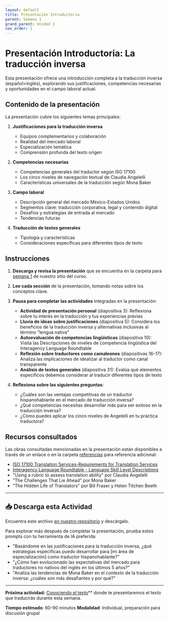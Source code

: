 ```yaml
---
layout: default
title: Presentación Introductoria
parent: Semana 1
grand_parent: Unidad 1
nav_order: 1
---
```


# Presentación Introductoria: La traducción inversa

Esta presentación ofrece una introducción completa a la traducción inversa (español>inglés), explorando sus justificaciones, competencias necesarias y oportunidades en el campo laboral actual.

## Contenido de la presentación

La presentación cubre los siguientes temas principales:

1. **Justificaciones para la traducción inversa**
   - Equipos complementarios y colaboración
   - Realidad del mercado laboral
   - Especialización temática
   - Comprensión profunda del texto origen

2. **Competencias necesarias**
   - Competencias generales del traductor según ISO 17100
   - Los cinco niveles de navegación textual de Claudia Angelelli
   - Características universales de la traducción según Mona Baker

3. **Campo laboral**
   - Descripción general del mercado México-Estados Unidos
   - Segmentos clave: traducción corporativa, legal y contenido digital
   - Desafíos y estrategias de entrada al mercado
   - Tendencias futuras

4. **Traducción de textos generales**
   - Tipología y características
   - Consideraciones específicas para diferentes tipos de texto

## Instrucciones

1. **Descarga y revisa la presentación** que se encuentra en la carpeta para [semana 1](/unidad1/semana1/) de nuestro sitio del curso.

2. **Lee cada sección** de la presentación, tomando notas sobre los conceptos clave.

3. **Pausa para completar las actividades** integradas en la presentación:
   - **Actividad de presentación personal** (diapositiva 3): Reflexiona sobre tu interés en la traducción y tus experiencias previas
   - **Lluvia de ideas sobre justificaciones** (diapositiva 5): Considera los beneficios de la traducción inversa y alternativas inclusivas al término "lengua nativa"
   - **Autoevaluación de competencias lingüísticas** (diapositiva 10): Visita las Descripciones de niveles de competencia lingüística del Interagency Language Roundtable
   - **Reflexión sobre traductores como camaleones** (diapositivas 16-17): Analiza las implicaciones de idealizar al traductor como canal transparente
   - **Análisis de textos generales** (diapositiva 31): Evalúa qué elementos específicos debemos considerar al traducir diferentes tipos de texto

4. **Reflexiona sobre las siguientes preguntas**:
   - ¿Cuáles son las ventajas competitivas de un traductor hispanohablante en el mercado de traducción inversa?
   - ¿Qué competencias necesitas desarrollar más para ser exitoso en la traducción inversa?
   - ¿Cómo puedes aplicar los cinco niveles de Angelelli en tu práctica traductora?

## Recursos consultados

Las obras consultadas mencionadas en la presentación están disponibles a través de un enlace o en la carpeta [referencias](/unidad1/semana1/referencias/) para referencia adicional:

- [ISO 17100 Translation Services-Requirements for Translation Services](https://www.iso.org/obp/ui/en/#iso:std:iso:17100:ed-1:v1:en)
- [Interagency Language Roundtable - Language Skill Level Descriptions](https://govtilr.org/Skills/ILRscale4.htm)
- "Using a rubric to assess translation ability" por Claudia Angelelli
- "The Challenges That Lie Ahead" por Mona Baker
- "The Hidden Life of Translators" por Bill Fraser y Helen Titchen Beeth

---

## 📥 Descarga esta Actividad

Encuentra este archivo [en nuestro repositorio](https://github.com/tu-usuario/tr18-traduccion-inversa/blob/main/week1/presentacion-introductoria.md) y descárgalo.

Para explorar más después de completar la presentación, prueba estos prompts con tu herramienta de IA preferida:

- "Basándome en las justificaciones para la traducción inversa, ¿qué estrategias específicas puedo desarrollar para [mi área de especialización] como traductor hispanohablante?"
- "¿Cómo han evolucionado las expectativas del mercado para traductores no nativos del inglés en los últimos 5 años?"
- "Analiza las tendencias de Mona Baker en el contexto de la traducción inversa: ¿cuáles son más desafiantes y por qué?"

---

**Próxima actividad:** [Conociendo el texto](./conociendo-el-texto.md)** donde te presentaremos el texto que traducirás durante esta semana.

**Tiempo estimado**: 60-90 minutos
**Modalidad**: Individual, preparación para discusión grupal
